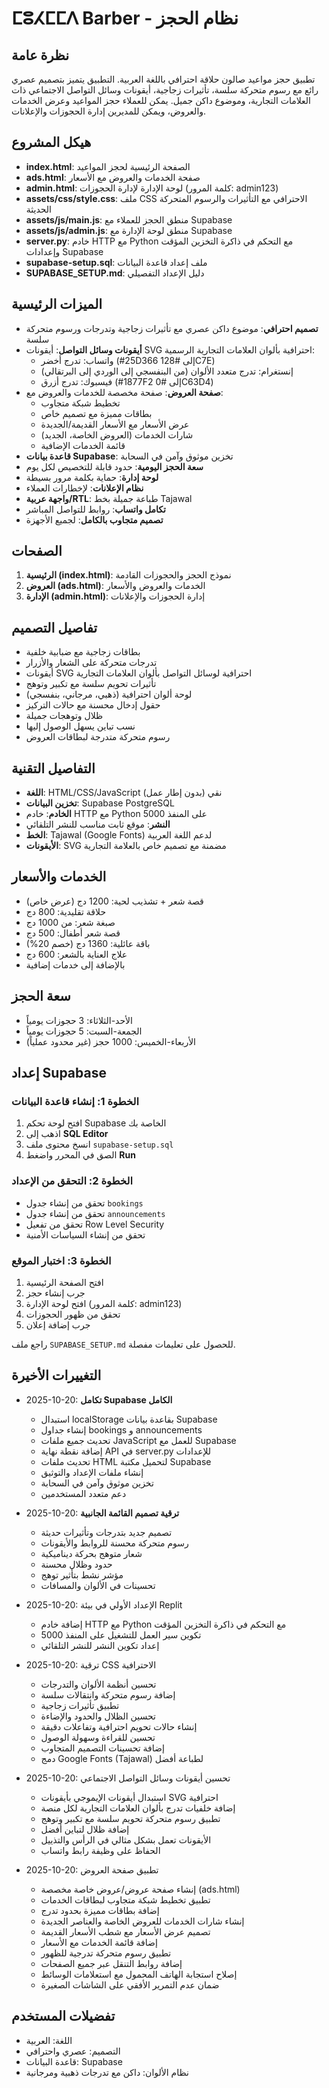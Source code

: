 # ⵎⵓⵃⵎⵎⴷ Barber - نظام الحجز

## نظرة عامة
تطبيق حجز مواعيد صالون حلاقة احترافي باللغة العربية. التطبيق يتميز بتصميم عصري رائع مع رسوم متحركة سلسة، تأثيرات زجاجية، أيقونات وسائل التواصل الاجتماعي ذات العلامات التجارية، وموضوع داكن جميل. يمكن للعملاء حجز المواعيد وعرض الخدمات والعروض، ويمكن للمديرين إدارة الحجوزات والإعلانات.

## هيكل المشروع
- **index.html**: الصفحة الرئيسية لحجز المواعيد
- **ads.html**: صفحة الخدمات والعروض مع الأسعار
- **admin.html**: لوحة الإدارة لإدارة الحجوزات (كلمة المرور: admin123)
- **assets/css/style.css**: ملف CSS الاحترافي مع التأثيرات والرسوم المتحركة الحديثة
- **assets/js/main.js**: منطق الحجز للعملاء مع Supabase
- **assets/js/admin.js**: منطق لوحة الإدارة مع Supabase
- **server.py**: خادم HTTP مع Python مع التحكم في ذاكرة التخزين المؤقت وإعدادات Supabase
- **supabase-setup.sql**: ملف إعداد قاعدة البيانات
- **SUPABASE_SETUP.md**: دليل الإعداد التفصيلي

## الميزات الرئيسية
- **تصميم احترافي**: موضوع داكن عصري مع تأثيرات زجاجية وتدرجات ورسوم متحركة سلسة
- **أيقونات وسائل التواصل**: أيقونات SVG احترافية بألوان العلامات التجارية الرسمية:
  - واتساب: تدرج أخضر (#25D366 إلى #128C7E)
  - إنستغرام: تدرج متعدد الألوان (من البنفسجي إلى الوردي إلى البرتقالي)
  - فيسبوك: تدرج أزرق (#1877F2 إلى #0C63D4)
- **صفحة العروض**: صفحة مخصصة للخدمات والعروض مع:
  - تخطيط شبكة متجاوب
  - بطاقات مميزة مع تصميم خاص
  - عرض الأسعار مع الأسعار القديمة/الجديدة
  - شارات الخدمات (العروض الخاصة، الجديد)
  - قائمة الخدمات الإضافية
- **قاعدة بيانات Supabase**: تخزين موثوق وآمن في السحابة
- **سعة الحجز اليومية**: حدود قابلة للتخصيص لكل يوم
- **لوحة إدارة**: حماية بكلمة مرور بسيطة
- **نظام الإعلانات**: لإخطارات العملاء
- **واجهة عربية/RTL**: طباعة جميلة بخط Tajawal
- **تكامل واتساب**: روابط للتواصل المباشر
- **تصميم متجاوب بالكامل**: لجميع الأجهزة

## الصفحات
1. **الرئيسية (index.html)**: نموذج الحجز والحجوزات القادمة
2. **العروض (ads.html)**: الخدمات والعروض والأسعار
3. **الإدارة (admin.html)**: إدارة الحجوزات والإعلانات

## تفاصيل التصميم
- بطاقات زجاجية مع ضبابية خلفية
- تدرجات متحركة على الشعار والأزرار
- أيقونات SVG احترافية لوسائل التواصل بألوان العلامات التجارية
- تأثيرات تحويم سلسة مع تكبير وتوهج
- لوحة ألوان احترافية (ذهبي، مرجاني، بنفسجي)
- حقول إدخال محسنة مع حالات التركيز
- ظلال وتوهجات جميلة
- نسب تباين يسهل الوصول إليها
- رسوم متحركة متدرجة لبطاقات العروض

## التفاصيل التقنية
- **اللغة**: HTML/CSS/JavaScript نقي (بدون إطار عمل)
- **تخزين البيانات**: Supabase PostgreSQL
- **الخادم**: خادم HTTP مع Python على المنفذ 5000
- **النشر**: موقع ثابت مناسب للنشر التلقائي
- **الخط**: Tajawal (Google Fonts) لدعم اللغة العربية
- **الأيقونات**: SVG مضمنة مع تصميم خاص بالعلامة التجارية

## الخدمات والأسعار
- قصة شعر + تشذيب لحية: 1200 دج (عرض خاص)
- حلاقة تقليدية: 800 دج
- صبغة شعر: من 1000 دج
- قصة شعر أطفال: 500 دج
- باقة عائلية: 1360 دج (خصم 20%)
- علاج العناية بالشعر: 600 دج
- بالإضافة إلى خدمات إضافية

## سعة الحجز
- الأحد-الثلاثاء: 3 حجوزات يومياً
- الجمعة-السبت: 5 حجوزات يومياً
- الأربعاء-الخميس: 1000 حجز (غير محدود عملياً)

## إعداد Supabase

### الخطوة 1: إنشاء قاعدة البيانات
1. افتح لوحة تحكم Supabase الخاصة بك
2. اذهب إلى **SQL Editor**
3. انسخ محتوى ملف `supabase-setup.sql`
4. الصق في المحرر واضغط **Run**

### الخطوة 2: التحقق من الإعداد
- تحقق من إنشاء جدول `bookings`
- تحقق من إنشاء جدول `announcements`
- تحقق من تفعيل Row Level Security
- تحقق من إنشاء السياسات الأمنية

### الخطوة 3: اختبار الموقع
1. افتح الصفحة الرئيسية
2. جرب إنشاء حجز
3. افتح لوحة الإدارة (كلمة المرور: admin123)
4. تحقق من ظهور الحجوزات
5. جرب إضافة إعلان

راجع ملف `SUPABASE_SETUP.md` للحصول على تعليمات مفصلة.

## التغييرات الأخيرة
- 2025-10-20: **تكامل Supabase الكامل**
  - استبدال localStorage بقاعدة بيانات Supabase
  - إنشاء جداول bookings و announcements
  - تحديث جميع ملفات JavaScript للعمل مع Supabase
  - إضافة نقطة نهاية API في server.py للإعدادات
  - تحديث ملفات HTML لتحميل مكتبة Supabase
  - إنشاء ملفات الإعداد والتوثيق
  - تخزين موثوق وآمن في السحابة
  - دعم متعدد المستخدمين

- 2025-10-20: **ترقية تصميم القائمة الجانبية**
  - تصميم جديد بتدرجات وتأثيرات حديثة
  - رسوم متحركة محسنة للروابط والأيقونات
  - شعار متوهج بحركة ديناميكية
  - حدود وظلال محسنة
  - مؤشر نشط بتأثير توهج
  - تحسينات في الألوان والمسافات

- 2025-10-20: الإعداد الأولي في بيئة Replit
  - إضافة خادم HTTP مع Python مع التحكم في ذاكرة التخزين المؤقت
  - تكوين سير العمل للتشغيل على المنفذ 5000
  - إعداد تكوين النشر للنشر التلقائي
  
- 2025-10-20: ترقية CSS الاحترافية
  - تحسين أنظمة الألوان والتدرجات
  - إضافة رسوم متحركة وانتقالات سلسة
  - تطبيق تأثيرات زجاجية
  - تحسين الظلال والحدود والإضاءة
  - إنشاء حالات تحويم احترافية وتفاعلات دقيقة
  - تحسين للقراءة وسهولة الوصول
  - إضافة تحسينات التصميم المتجاوب
  - دمج Google Fonts (Tajawal) لطباعة أفضل

- 2025-10-20: تحسين أيقونات وسائل التواصل الاجتماعي
  - استبدال أيقونات الإيموجي بأيقونات SVG احترافية
  - إضافة خلفيات تدرج بألوان العلامات التجارية لكل منصة
  - تطبيق رسوم متحركة تحويم سلسة مع تكبير وتوهج
  - إضافة ظلال لتباين أفضل
  - الأيقونات تعمل بشكل مثالي في الرأس والتذييل
  - الحفاظ على وظيفة رابط واتساب

- 2025-10-20: تطبيق صفحة العروض
  - إنشاء صفحة عروض/عروض خاصة مخصصة (ads.html)
  - تطبيق تخطيط شبكة متجاوب لبطاقات الخدمات
  - إضافة بطاقات مميزة بحدود تدرج
  - إنشاء شارات الخدمات للعروض الخاصة والعناصر الجديدة
  - تصميم عرض الأسعار مع شطب الأسعار القديمة
  - إضافة قائمة الخدمات مع الأسعار
  - تطبيق رسوم متحركة تدرجية للظهور
  - إضافة روابط التنقل عبر جميع الصفحات
  - إصلاح استجابة الهاتف المحمول مع استعلامات الوسائط
  - ضمان عدم التمرير الأفقي على الشاشات الصغيرة

## تفضيلات المستخدم
- اللغة: العربية
- التصميم: عصري واحترافي
- قاعدة البيانات: Supabase
- نظام الألوان: داكن مع تدرجات ذهبية ومرجانية
